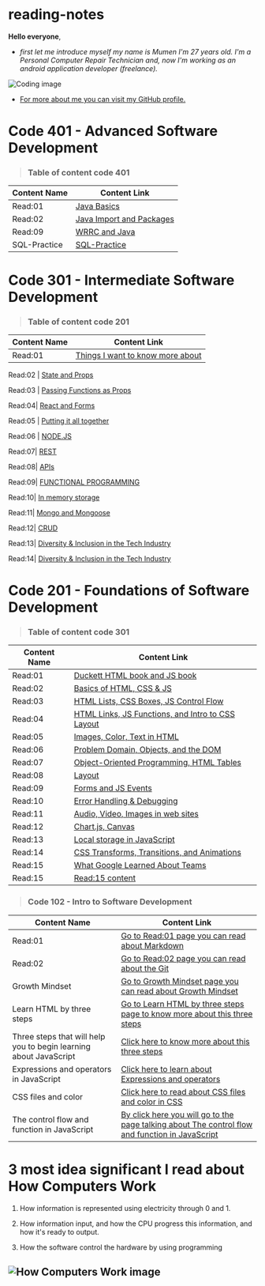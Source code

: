 # reading-notes

**Hello everyone**,

- *first let me introduce myself my name is Mumen I'm 27 years old. I'm a Personal Computer Repair Technician and, now I'm working as an android application developer (freelance).*

![Coding image](https://image.freepik.com/free-photo/programming-code-abstract-technology-background-software-developer-computer-script_34663-31.jpg)

- [For more about me you can visit my GitHub profile.](https://github.com/mumenAlmadaineh)

# Code 401 - Advanced Software Development

>### Table of content code 401

Content Name  | Content Link
--------------| -------------
Read:01 | [Java Basics](https://mumenalmadaineh.github.io/reading-notes/read1:401)
Read:02 | [Java Import and Packages](https://mumenalmadaineh.github.io/reading-notes/read1:401)
Read:09 | [WRRC and Java](https://mumenalmadaineh.github.io/reading-notes/read9:401)
SQL-Practice | [SQL-Practice](https://mumenalmadaineh.github.io/reading-notes/SQL-Practice)





# Code 301 - Intermediate Software Development

>### Table of content code 201

Content Name  | Content Link
--------------| -------------
Read:01 | [Things I want to know more about](https://mumenalmadaineh.github.io/reading-notes/read1:301)

Read:02 | [State and Props](https://mumenalmadaineh.github.io/reading-notes/read2:301)

Read:03 | [Passing Functions as Props](https://mumenalmadaineh.github.io/reading-notes/read3:301)

 Read:04| [React and Forms](https://mumenalmadaineh.github.io/reading-notes/read4:301)
 
 Read:05 | [Putting it all together](https://mumenalmadaineh.github.io/reading-notes/read5:301)
 
 Read:06 | [NODE.JS](https://mumenalmadaineh.github.io/reading-notes/read6:301)
 
 Read:07| [REST](https://mumenalmadaineh.github.io/reading-notes/read7:301)
 
 Read:08| [APIs](https://mumenalmadaineh.github.io/reading-notes/read8:301)

Read:09| [FUNCTIONAL PROGRAMMING](https://mumenalmadaineh.github.io/reading-notes/read9:301)

Read:10| [In memory storage](https://mumenalmadaineh.github.io/reading-notes/read10:301)

Read:11| [Mongo and Mongoose](https://mumenalmadaineh.github.io/reading-notes/read11:301)

Read:12| [CRUD](https://mumenalmadaineh.github.io/reading-notes/read12:301)

Read:13| [Diversity & Inclusion in the Tech Industry](https://mumenalmadaineh.github.io/reading-notes/read13:301)

Read:14| [Diversity & Inclusion in the Tech Industry](https://mumenalmadaineh.github.io/reading-notes/read14:301)



# Code 201 - Foundations of Software Development

>### Table of content code 301

Content Name  | Content Link
--------------| -------------
Read:01 | [Duckett HTML book and JS book](https://mumenalmadaineh.github.io/reading-notes/class-01)
Read:02 | [Basics of HTML, CSS & JS](https://mumenalmadaineh.github.io/reading-notes/class-02)
Read:03 | [HTML Lists, CSS Boxes, JS Control Flow](https://mumenalmadaineh.github.io/reading-notes/class-03)
Read:04 | [HTML Links, JS Functions, and Intro to CSS Layout](https://mumenalmadaineh.github.io/reading-notes/class-04)
Read:05 | [Images, Color, Text in HTML](https://mumenalmadaineh.github.io/reading-notes/class-05)
Read:06 | [Problem Domain, Objects, and the DOM](https://mumenalmadaineh.github.io/reading-notes/class-06)
Read:07 | [Object-Oriented Programming, HTML Tables](https://mumenalmadaineh.github.io/reading-notes/class-07)
Read:08 | [Layout](https://mumenalmadaineh.github.io/reading-notes/class-08)
Read:09 | [Forms and JS Events](https://mumenalmadaineh.github.io/reading-notes/class-09)
Read:10 | [Error Handling & Debugging](https://mumenalmadaineh.github.io/reading-notes/class-10)
Read:11 | [Audio, Video, Images in web sites](https://mumenalmadaineh.github.io/reading-notes/class-11)
Read:12 | [Chart.js, Canvas](https://mumenalmadaineh.github.io/reading-notes/class-12)
Read:13 | [Local storage in JavaScript](https://mumenalmadaineh.github.io/reading-notes/class-13)
Read:14 | [CSS Transforms, Transitions, and Animations](https://mumenalmadaineh.github.io/reading-notes/class-14a)
Read:15 | [What Google Learned About Teams](https://mumenalmadaineh.github.io/reading-notes/class-14b)
Read:15 | [Read:15 content](https://mumenalmadaineh.github.io/reading-notes/read:14:201)

>### Code 102 - Intro to Software Development

Content Name  | Content Link
--------------| -------------
Read:01 | [Go to Read:01 page you can read about Markdown](https://mumenalmadaineh.github.io/reading-notes/Read:01)
Read:02 | [Go to Read:02 page you can read about the Git](https://mumenalmadaineh.github.io/reading-notes/read02)
Growth Mindset | [Go to Growth Mindset page you can read about Growth Mindset](https://mumenalmadaineh.github.io/reading-notes/growthMindset)
Learn HTML by three steps | [Go to Learn HTML by three steps page to know more about this three steps](https://mumenalmadaineh.github.io/reading-notes/read03)
Three steps that will help you to begin learning about JavaScript | [Click here to know more about this three steps](https://mumenalmadaineh.github.io/reading-notes/read04)
Expressions and operators in JavaScript | [Click here to learn about Expressions and operators](https://mumenalmadaineh.github.io/reading-notes/read05)
CSS files and color | [Click here to read about CSS files and color in CSS](https://mumenalmadaineh.github.io/reading-notes/read06)
The control flow and function in JavaScript | [By click here you will go to the page talking about The control flow and function in JavaScript](https://mumenalmadaineh.github.io/reading-notes/read07)

# 3 most idea significant I read about How Computers Work

1. How information is represented using electricity through 0 and 1.

2. How information input, and how the CPU progress this information, and how it's ready to output.

3. How the software control the hardware by using  programming

## ![How Computers Work image](https://www.bina2.com/wp-content/uploads/2021/03/1-2.png)
